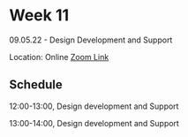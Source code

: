 # Week 11

09.05.22 - Design Development and Support
  
Location: Online [Zoom Link](https://ethz.zoom.us/j/67350077176)

## Schedule
12:00-13:00, Design development and Support

13:00-14:00, Design development and Support
